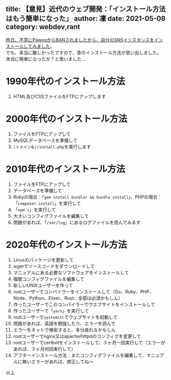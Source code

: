 title: 【意見】近代のウェブ開発：「インストール方法はもう簡単になった」
author: 凜
date: 2021-05-08
category: webdev,rant
----
[昨日、不意にPawooからBANされましたから、自分のSNSインスタンスをインストールしてみました](https://social.076.moe)。\
でも、本当に難しかったですので、昔のインストール方法が思い出しました。\
本当に簡単になったか？と思いました…

# 1990年代のインストール方法

1. HTML及びCSSファイルをFTPにアップします

# 2000年代のインストール方法

1. ファイルをFTPにアップして
2. MySQLデータベースを準備して
3. `(ドメイン名)/install.php`を実行します

# 2010年代のインストール方法

1. ファイルをFTPにアップして
2. データベースを準備して
3. Rubyの場合：「`gem install bundler && bundle install`」、PHPの場合：「`composer install`」を実行して
4. 「`npm i`」を実行して
5. 大きいコンフィグファイルを編集して
6. 問題があれば、「`/var/log`」にあるログファイルを読んでみます

# 2020年代のインストール方法

1. Linuxのパッケージを更新して
2. wgetでソースコードをダウンロードして
3. マニュアルにある必要なソフトウェアをインストールして
4. 複数コンフィグファイルを編集して
5. 新しいUNIXユーザーを作って
6. rootユーザーでコンパイラーをインストールして（Go、Ruby、PHP、Node、Python、Elixer、Rust、全部は必須かもしん）
7. 作ったユーザーでこのコンパイラーでウエブサイトをインストールして
8. 作ったユーザーで「`yarn`」を実行して
9. rootユーザーで`systemctl`でウェブサイトを起動して
10. 問題があれば、英語を勉強したり、エラーを読んで
11. エラーをネットで検索すると、多分直れるかもしん
12. rootユーザーでnginx又はapache/httpdのコンフィグを変更して
13. rootユーザーでcertbotをインストールして、３ヶ月一回実行して（エラーがあれば、３ヶ月何回実行して）
14. アフターインストール方法：またコンフィグファイルを編集して、マニュアルに無いエラーがあれば、修正してね〜

以上
